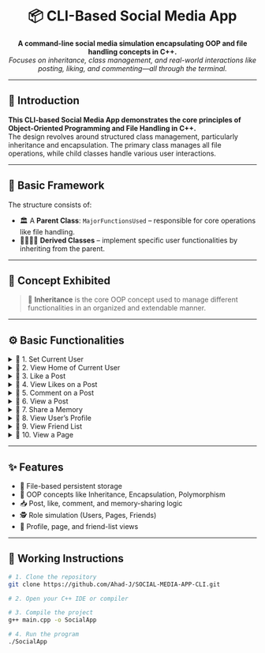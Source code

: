 <h1 align="center">📦 CLI-Based Social Media App</h1>

<p align="center">
  <strong>A command-line social media simulation encapsulating OOP and file handling concepts in C++.</strong><br>
  <em>Focuses on inheritance, class management, and real-world interactions like posting, liking, and commenting—all through the terminal.</em>
</p>

---

## 🧩 Introduction

<b>This CLI-based Social Media App demonstrates the core principles of Object-Oriented Programming and File Handling in C++.</b>  
The design revolves around structured class management, particularly inheritance and encapsulation. The primary class manages all file operations, while child classes handle various user interactions.

---

## 🧱 Basic Framework

The structure consists of:

- 🏛️ A **Parent Class**: `MajorFunctionsUsed` – responsible for core operations like file handling.
- 👨‍👩‍👧‍👦 **Derived Classes** – implement specific user functionalities by inheriting from the parent.

---

## 🧬 Concept Exhibited

> 🔁 **Inheritance** is the core OOP concept used to manage different functionalities in an organized and extendable manner.

---

## ⚙️ Basic Functionalities

<details>
  <summary>🔸 1. Set Current User</summary>
  Ask user for their ID and set them as the active user for the session.
</details>

<details>
  <summary>🔸 2. View Home of Current User</summary>
  - See all friends' posts shared in the last 24 hours  
  - View posts from liked pages shared in the last 24 hours
</details>

<details>
  <summary>🔸 3. Like a Post</summary>
  - Input Post ID  
  - Like it (max 10 users per post)
</details>

<details>
  <summary>🔸 4. View Likes on a Post</summary>
  - Input Post ID  
  - View users who liked the post
</details>

<details>
  <summary>🔸 5. Comment on a Post</summary>
  - Input Post ID  
  - Add a comment
</details>

<details>
  <summary>🔸 6. View a Post</summary>
  - Input Post ID  
  - View full post and its comments
</details>

<details>
  <summary>🔸 7. Share a Memory</summary>
  - Input Post ID and memory text  
  - Share it
</details>

<details>
  <summary>🔸 8. View User’s Profile</summary>
  - See user name and all posts
</details>

<details>
  <summary>🔸 9. View Friend List</summary>
  - Input User ID  
  - Display list of friends
</details>

<details>
  <summary>🔸 10. View a Page</summary>
  - Input Page ID  
  - View all page posts
</details>

---

## ✨ Features

- 💾 File-based persistent storage
- 🧠 OOP concepts like Inheritance, Encapsulation, Polymorphism
- 📥 Post, like, comment, and memory-sharing logic
- 🕵️ Role simulation (Users, Pages, Friends)
- 📂 Profile, page, and friend-list views

---

## 🚀 Working Instructions

```bash
# 1. Clone the repository
git clone https://github.com/Ahad-J/SOCIAL-MEDIA-APP-CLI.git

# 2. Open your C++ IDE or compiler

# 3. Compile the project
g++ main.cpp -o SocialApp

# 4. Run the program
./SocialApp
